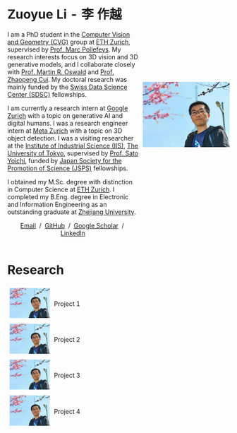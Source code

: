 <table style="width:100%;border:0px;border-spacing:0px;border-collapse:separate;margin-right:auto;margin-left:auto;">
<tbody>
<tr style="padding:0px">
  <td style="padding:1% 1% 1% 0%;width:60%;vertical-align:middle">
    <h1>
      Zuoyue Li - 李 作越
    </h1>
    <p>
      I am a PhD student in the <a href="https://cvg.ethz.ch">Computer Vision and Geometry (CVG)</a> group at <a href="https://ethz.ch/en.html">ETH Zurich</a>, 
      supervised by <a href="https://people.inf.ethz.ch/marc.pollefeys">Prof. Marc Pollefeys</a>. 
      My research interests focus on 3D vision and 3D generative models, and I collaborate closely with 
      <a href="https://people.inf.ethz.ch/moswald">Prof. Martin R. Oswald</a> and <a href="https://zhpcui.github.io">Prof. Zhaopeng Cui</a>. 
      My doctoral research was mainly funded by the <a href="https://www.datascience.ch">Swiss Data Science Center (SDSC)</a> fellowships.
    </p>
    <p>
      I am currently a research intern at <a href="https://research.google/locations/zurich">Google Zurich</a> with a topic on generative AI and digital humans.
      I was a research engineer intern at <a href="https://www.metacareers.com/v2/locations/zurich">Meta Zurich</a> with a topic on 3D object detection.
      I was a visiting researcher at the <a href="https://www.iis.u-tokyo.ac.jp/en">Institute of Industrial Science (IIS)</a>, 
      <a href="https://www.u-tokyo.ac.jp/en">The University of Tokyo</a>, 
      supervised by <a href="https://sites.google.com/ut-vision.org/ysato">Prof. Sato Yoichi</a>, 
      funded by <a href="https://www.jsps.go.jp/english/e-fellow">Japan Society for the Promotion of Science (JSPS)</a> fellowships.
    </p>
    <p>
      I obtained my M.Sc. degree with distinction in Computer Science at <a href="https://inf.ethz.ch">ETH Zurich</a>. 
      I completed my B.Eng. degree in Electronic and Information Engineering as an outstanding graduate at <a href="https://www.zju.edu.cn/english">Zhejiang University</a>. 
    </p>
    <p style="text-align:center">
      <a target="_blank" href="mailto:li.zuoyue@inf.ethz.ch"> Email</a> &nbsp;/&nbsp;
      <a href="https://github.com/lizuoyue">GitHub</a> &nbsp;/&nbsp;
      <a href="https://scholar.google.com/citations?user=UPH0tNgAAAAJ">Google Scholar</a> &nbsp;/&nbsp;
      <a href="https://www.linkedin.com/in/lizuoyue"> LinkedIn </a>
    </p>
  </td>
  <td style="padding:1% 0% 1% 1%;width:40%;max-width:40%">
    <img style="width:100%;max-width:100%" alt="profile photo" src="assets/zuoyue.jpg">
  </td>
</tr>
</tbody>
</table>

<!--with Dr. Kripasindhu Sarkar and Dr. Thabo Beeler.-->
<!--with Dr. Manuel López Antequera and Dr. Yubin Kuang.-->
<!--with a master's thesis supervised by Prof. Thomas Hoffman.-->

<table style="width:100%;border:0px;border-spacing:0px;border-collapse:separate;margin-right:auto;margin-left:auto;">
<tbody>
<tr style="padding:0px">  
  <h1>Research</h1>
</tr>
<tr>
  <td style="padding:1%;width:20%;vertical-align:middle">
    <img style="width:100%;max-width:100%" alt="profile photo" src="assets/zuoyue.jpg">
  </td>
  <td style="padding:1%;width:80%;max-width:80%">
    <p>Project 1</p>
  </td>
</tr>
<tr>
  <td style="padding:1%;width:20%;vertical-align:middle">
    <img style="width:100%;max-width:100%" alt="profile photo" src="assets/zuoyue.jpg">
  </td>
  <td style="padding:1%;width:80%;max-width:80%">
    <p>Project 2</p>
  </td>
</tr>
<tr>
  <td style="padding:1%;width:20%;vertical-align:middle">
    <img style="width:100%;max-width:100%" alt="profile photo" src="assets/zuoyue.jpg">
  </td>
  <td style="padding:1%;width:80%;max-width:80%">
    <p>Project 3</p>
  </td>
</tr>
<tr>
  <td style="padding:1%;width:20%;vertical-align:middle">
    <img style="width:100%;max-width:100%" alt="profile photo" src="assets/zuoyue.jpg">
  </td>
  <td style="padding:1%;width:80%;max-width:80%">
    <p>Project 4</p>
  </td>
</tr>
</tbody>
</table>

